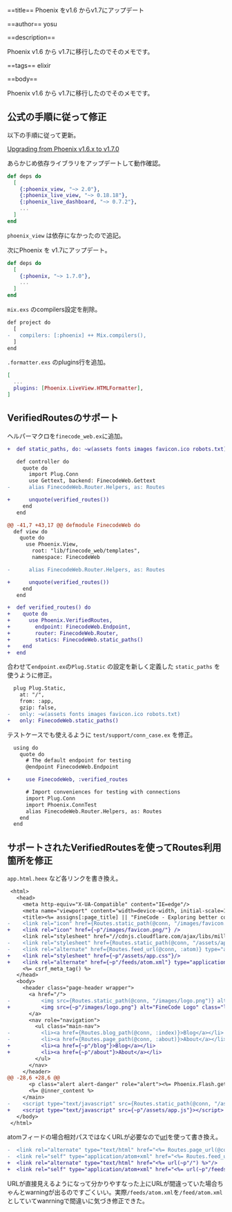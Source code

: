 ==title==
Phoenix をv1.6 からv1.7にアップデート

==author==
yosu

==description==

Phoenix v1.6 から v1.7に移行したのでそのメモです。

==tags==
elixir

==body==

Phoenix v1.6 から v1.7に移行したのでそのメモです。

## 公式の手順に従って修正

以下の手順に従って更新。

[Upgrading from Phoenix v1.6.x to v1.7.0](https://gist.github.com/chrismccord/00a6ea2a96bc57df0cce526bd20af8a7)

あらかじめ依存ライブラリをアップデートして動作確認。

```elixir
def deps do
  [
    {:phoenix_view, "~> 2.0"},
    {:phoenix_live_view, "~> 0.18.18"},
    {:phoenix_live_dashboard, "~> 0.7.2"},
    ...
  ]
end
```

`phoenix_view` は依存になかったので追記。

次にPhoenix を v1.7にアップデート。

```elixir
def deps do
  [
    {:phoenix, "~> 1.7.0"},
    ...
  ]
end
```


`mix.exs` のcompilers設定を削除。


```diff
def project do
  [
-   compilers: [:phoenix] ++ Mix.compilers(),
  ]
end
```

`.formatter.exs` のplugins行を追加。

```elixir
[
  ...
  plugins: [Phoenix.LiveView.HTMLFormatter],
]
```

## VerifiedRoutesのサポート

ヘルパーマクロを`finecode_web.ex`に追加。

```diff
+  def static_paths, do: ~w(assets fonts images favicon.ico robots.txt)

   def controller do
     quote do
       import Plug.Conn
       use Gettext, backend: FinecodeWeb.Gettext
-      alias FinecodeWeb.Router.Helpers, as: Routes

+      unquote(verified_routes())
     end
   end

@@ -41,7 +43,17 @@ defmodule FinecodeWeb do
  def view do
    quote do
      use Phoenix.View,
        root: "lib/finecode_web/templates",
        namespace: FinecodeWeb

-      alias FinecodeWeb.Router.Helpers, as: Routes

+      unquote(verified_routes())
     end
   end

+  def verified_routes() do
+    quote do
+      use Phoenix.VerifiedRoutes,
+        endpoint: FinecodeWeb.Endpoint,
+        router: FinecodeWeb.Router,
+        statics: FinecodeWeb.static_paths()
+    end
+  end
```

合わせて`endpoint.ex`の`Plug.Static` の設定を新しく定義した `static_paths` を使うように修正。

```diff
  plug Plug.Static,
    at: "/",
    from: :app,
    gzip: false,
-   only: ~w(assets fonts images favicon.ico robots.txt)
+   only: FinecodeWeb.static_paths()
```

テストケースでも使えるように `test/support/conn_case.ex` を修正。

```diff
  using do
    quote do
      # The default endpoint for testing
      @endpoint FinecodeWeb.Endpoint

+     use FinecodeWeb, :verified_routes

      # Import conveniences for testing with connections
      import Plug.Conn
      import Phoenix.ConnTest
      alias FinecodeWeb.Router.Helpers, as: Routes
    end
  end
```

## サポートされたVerifiedRoutesを使ってRoutes利用箇所を修正

`app.html.heex` など各リンクを書き換え。

```diff
 <html>
   <head>
     <meta http-equiv="X-UA-Compatible" content="IE=edge"/>
     <meta name="viewport" content="width=device-width, initial-scale=1.0"/>
     <title><%= assigns[:page_title] || "FineCode - Exploring better coding" %></title>
-    <link rel="icon" href={Routes.static_path(@conn, "/images/favicon.png")} />
+    <link rel="icon" href={~p"/images/favicon.png/"} />
     <link rel="stylesheet" href="//cdnjs.cloudflare.com/ajax/libs/milligram/1.3.0/milligram.css">
-    <link rel="stylesheet" href={Routes.static_path(@conn, "/assets/app.css")}/>
-    <link rel="alternate" href={Routes.feed_url(@conn, :atom)} type="application/atom+xml" title="FineCode Atom Feed">
+    <link rel="stylesheet" href={~p"/assets/app.css"}/>
+    <link rel="alternate" href={~p"/feeds/atom.xml"} type="application/atom+xml" title="FineCode Atom Feed">
     <%= csrf_meta_tag() %>
   </head>
   <body>
     <header class="page-header wrapper">
       <a href="/">
-          <img src={Routes.static_path(@conn, "/images/logo.png")} alt="FineCode Logo" class="logo"/>
+          <img src={~p"/images/logo.png"} alt="FineCode Logo" class="logo"/>
       </a>
       <nav role="navigation">
         <ul class="main-nav">
-          <li><a href={Routes.blog_path(@conn, :index)}>Blog</a></li>
-          <li><a href={Routes.page_path(@conn, :about)}>About</a></li>
+          <li><a href={~p"/blog"}>Blog</a></li>
+          <li><a href={~p"/about"}>About</a></li>
         </ul>
       </nav>
     </header>
@@ -28,6 +28,6 @@
       <p class="alert alert-danger" role="alert"><%= Phoenix.Flash.get(@flash, :error) %></p>
       <%= @inner_content %>
     </main>
-    <script type="text/javascript" src={Routes.static_path(@conn, "/assets/app.js")}></script>
+    <script type="text/javascript" src={~p"/assets/app.js"}></script>
   </body>
 </html>
```

atomフィードの場合相対パスではなくURLが必要なので[url](https://hexdocs.pm/phoenix/Phoenix.VerifiedRoutes.html#url/1)を使って書き換え。

```diff
-  <link rel="alternate" type="text/html" href="<%= Routes.page_url(@conn, :index) %>"/>
-  <link rel="self" type="application/atom+xml" href="<%= Routes.feed_url(@conn, :atom) %>"/>
+  <link rel="alternate" type="text/html" href="<%= url(~p"/") %>"/>
+  <link rel="self" type="application/atom+xml" href="<%= url(~p"/feeds/atom.xml") %>"/>
```

URLが直接見えるようになって分かりやすなった上にURLが間違っていた場合ちゃんとwarningが出るのですごくいい。実際`/feeds/atom.xml`を`/feed/atom.xml`としていてwanrningで間違いに気づき修正できた。


